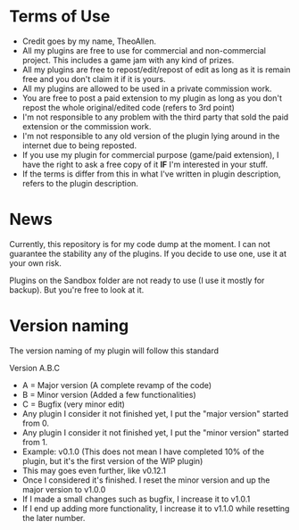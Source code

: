 Terms of Use
=====
* Credit goes by my name, TheoAllen.
* All my plugins are free to use for commercial and non-commercial project. This includes a game jam with any kind of prizes.
* All my plugins are free to repost/edit/repost of edit as long as it is remain free and you don't claim it if it is yours.
* All my plugins are allowed to be used in a private commission work.
* You are free to post a paid extension to my plugin as long as you don't repost the whole original/edited code (refers to 3rd point)
* I'm not responsible to any problem with the third party that sold the paid extension or the commission work.
* I'm not responsible to any old version of the plugin lying around in the internet due to being reposted.
* If you use my plugin for commercial purpose (game/paid extension), I have the right to ask a free copy of it **IF** I'm interested in your stuff.
* If the terms is differ from this in what I've written in plugin description, refers to the plugin description.

News
=====
Currently, this repository is for my code dump at the moment. I can not guarantee the stability any of the plugins. If you decide to use one, use it at your own risk.

Plugins on the Sandbox folder are not ready to use (I use it mostly for backup). But you're free to look at it.

Version naming
=====
The version naming of my plugin will follow this standard

Version A.B.C
* A = Major version (A complete revamp of the code)
* B = Minor version (Added a few functionalities)
* C = Bugfix (very minor edit)
* Any plugin I consider it not finished yet, I put the "major version" started from 0.
* Any plugin I consider it not finished yet, I put the "minor version" started from 1.
* Example: v0.1.0 (This does not mean I have completed 10% of the plugin, but it's the first version of the WIP plugin)
* This may goes even further, like v0.12.1
* Once I considered it's finished. I reset the minor version and up the major version to v1.0.0
* If I made a small changes such as bugfix, I increase it to v1.0.1
* If I end up adding more functionality, I increase it to v1.1.0 while resetting the later number.
